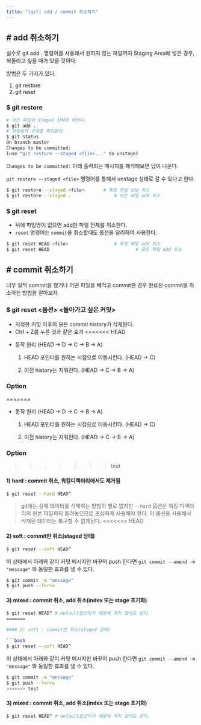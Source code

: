 ```yaml
---
title: "[git] add / commit 취소하기"
---
```

## # add 취소하기

실수로 git add . 명령어를 사용해서 원하지 않는 파일까지 Staging Area에 넣은 경우, 되돌리고 싶을 때가 있을 것이다.

방법은 두 가지가 있다.

1. git restore
2. git reset

### $ git restore

```bash
# 모든 파일이 Staged 상태로 바뀐다.
$ git add .
# 파일들의 상태를 확인한다.
$ git status
On branch master
Changes to be committed:
(use "git restore --staged <file>..." to unstage)
```

`Changes to be committed:` 아래 출력되는 메시지를 해석해보면 답이 나온다.

`git restore --staged <file>` 명령어를 통해서 unstage 상태로 갈 수 있다고 한다.

```bash
$ git restore --staged <file>		# 특정 파일 add 취소
$ git restore --staged .				# 모든 파일 add 취소
```

### $ git reset

* 뒤에 파일명이 없으면 add한 파일 전체를 취소한다.
* `reset` 명령어는 `commit`을 취소할때도 옵션을 달리하여 사용한다. 

```bash
$ git reset HEAD <file>					# 특정 파일 add 취소
$ git reset HEAD								# 모든 파일 add 취소
```



## # commit 취소하기

너무 일찍 commit을 했거나 어떤 파일을 빼먹고 commit한 경우 완료된 commit을 취소하는 방법을 알아보자.

### $ git reset <옵션> <돌아가고 싶은 커밋>

- 지정한 커밋 이후의 모든 commit history가 삭제된다.
- Ctrl + Z를 누른 것과 같은 효과
<<<<<<< HEAD

* 동작 원리 (HEAD -> D -> C -> B -> A)

  1. HEAD 포인터를 원하는 시점으로 이동시킨다. (HEAD -> C)

  2. 이전 history는 지워진다. (HEAD -> C -> B -> A)

### Option

=======

* 동작 원리 (HEAD -> D -> C -> B -> A)

  1. HEAD 포인터를 원하는 시점으로 이동시킨다. (HEAD -> C)

  2. 이전 history는 지워진다. (HEAD -> C -> B -> A)

### Option

>>>>>>> test
#### 1) hard : commit 취소, 워킹디렉터리에서도 제거됨

```bash
$ git reset --hard HEAD^
```

> git에는 실제 데이터를 삭제하는 방법이 별로 없지만 `--hard` 옵션은 워킹 디렉터리의 원본  파일까지 돌려놓으므로 조심하게 사용해야 한다. 이 옵션을 사용해서 삭제된 데이터는 복구할 수 없게된다.
<<<<<<< HEAD

#### 2) soft : commit만 취소(staged 상태)

```bash
$ git reset --soft HEAD^
```

이 상태에서 아래와 같이 커밋 메시지만 바꾸어 push 한다면 `git commit --amend -m "message"` 와 동일한 효과를 낼 수 있다.

```bash
$ git commit -m "message"
$ git push --force
```

#### 3) mixed : commit 취소, add 취소(index 또는 stage 초기화)

```bash
$ git reset HEAD^ # default옵션이기 때문에 적지 않아도 된다.
=======

#### 2) soft : commit만 취소(staged 상태)

```bash
$ git reset --soft HEAD^
```

이 상태에서 아래와 같이 커밋 메시지만 바꾸어 push 한다면 `git commit --amend -m "message"` 와 동일한 효과를 낼 수 있다.

```bash
$ git commit -m "message"
$ git push --force
>>>>>>> test
```

#### 3) mixed : commit 취소, add 취소(index 또는 stage 초기화)

```bash
$ git reset HEAD^ # default옵션이기 때문에 적지 않아도 된다.
```

